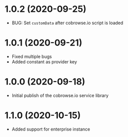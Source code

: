 
<a name="1.0.2"></a>
# 1.0.2 (2020-09-25)

* BUG: Set `customData` after cobrowse.io script is loaded

<a name="1.0.1"></a>
# 1.0.1 (2020-09-21)

* Fixed multiple bugs
* Added constant as provider key  


<a name="1.0.0"></a>
# 1.0.0 (2020-09-18)

* Initial publish of the cobrowse.io service library

<a name="1.1.0"></a>
# 1.1.0 (2020-10-15)

* Added support for enterprise instance